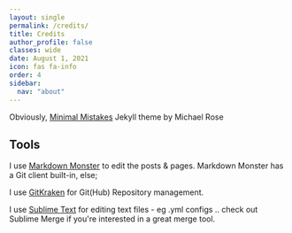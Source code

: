 ```yaml
---
layout: single
permalink: /credits/
title: Credits
author_profile: false
classes: wide
date: August 1, 2021
icon: fas fa-info
order: 4
sidebar:
  nav: "about"
---
```


Obviously, [Minimal Mistakes](https://mmistakes.github.io/minimal-mistakes/) Jekyll theme by Michael Rose

## Tools

I use [Markdown Monster](https://markdownmonster.west-wind.com/) to edit the posts & pages. Markdown Monster has a Git client built-in, else;

I use [GitKraken](https://www.gitkraken.com/) for Git(Hub) Repository management.

I use [Sublime Text](https://www.sublimetext.com/) for editing text files - eg .yml configs .. check out Sublime Merge if you're interested in a great merge tool.
